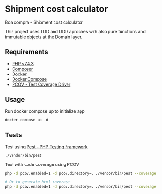 # Shipment cost calculator

Boa compra - Shipment cost calculator

This project uses TDD and DDD aproches with also pure functions 
and immutable objects at the Domain layer.

## Requirements

- [PHP v7.4.3](https://www.php.net/releases#7.4.3)
- [Composer](https://getcomposer.org/doc/00-intro.md/)
- [Docker](https://docs.docker.com/engine/)
- [Docker Compose](https://docs.docker.com/compose/)
- [PCOV - Test Coverage Driver](https://github.com/krakjoe/pcov)

## Usage

Run docker compose up to initialize app

```php
docker-compose up -d
```

## Tests

Test using [Pest - PHP Testing Framework](https://pestphp.com/)
```sh/
./vendor/bin/pest
```

Test with code coverage using PCOV 
```sh
php -d pcov.enabled=1 -d pcov.directory=. ./vendor/bin/pest --coverage

# Or to generate html coverage
php -d pcov.enabled=1 -d pcov.directory=. ./vendor/bin/pest --coverage-html coverage-reports
```

